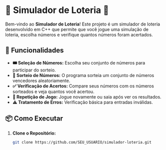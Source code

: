 # 🎰 Simulador de Loteria 🎰

Bem-vindo ao **Simulador de Loteria**! Este projeto é um simulador de loteria desenvolvido em C++ que permite que você jogue uma simulação de loteria, escolha números e verifique quantos números foram acertados. 

## 🚀 Funcionalidades

- **🎟️ Seleção de Números:** Escolha seu conjunto de números para participar do sorteio.
- **🎲 Sorteio de Números:** O programa sorteia um conjunto de números vencedores aleatoriamente.
- **✅ Verificação de Acertos:** Compare seus números com os números sorteados e veja quantos você acertou.
- **🔄 Repetição de Jogo:** Jogue novamente ou saia após ver os resultados.
- **⚠️ Tratamento de Erros:** Verificação básica para entradas inválidas.

## 📦 Como Executar

1. **Clone o Repositório:**
   ```bash
   git clone https://github.com/SEU_USUARIO/simulador-loteria.git

